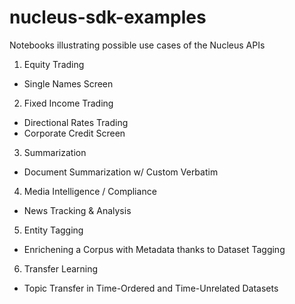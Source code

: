 # nucleus-sdk-examples
Notebooks illustrating possible use cases of the Nucleus APIs

1. Equity Trading
 - Single Names Screen

 
2. Fixed Income Trading
- Directional Rates Trading
- Corporate Credit Screen

 
3. Summarization
- Document Summarization w/ Custom Verbatim

 
4. Media Intelligence / Compliance
- News Tracking & Analysis

 
5. Entity Tagging
- Enrichening a Corpus with Metadata thanks to Dataset Tagging


6. Transfer Learning 
- Topic Transfer in Time-Ordered and Time-Unrelated Datasets
